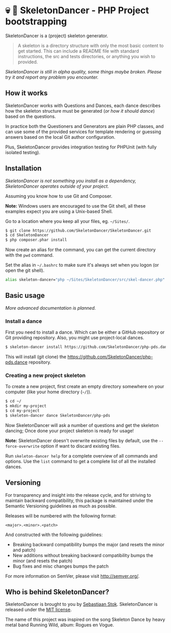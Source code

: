 # :skull: :dancers: SkeletonDancer - PHP Project bootstrapping

SkeletonDancer is a (project) skeleton generator.

> A skeleton is a directory structure with only the most basic content 
> to get started. This can include a README file with standard instructions, 
> the src and tests directories, or anything you wish to provided.

*SkeletonDancer is still in alpha quality, some things maybe broken.
Please try it and report any problem you encounter.*

## How it works

SkeletonDancer works with Questions and Dances, each dance describes how
the skeleton structure must be generated (*or how it should dance*) based on
the questions.

In practice both the Questioners and Generators are plain PHP classes,
and can use some of the provided services for template rendering or
guessing answers based on the local Git author configuration.

Plus, SkeletonDancer provides integration testing for PHPUnit (with fully isolated testing).

## Installation

*SkeletonDancer is not something you install as a dependency, 
SkeletonDancer operates outside of your project.*

Assuming you know how to use Git and Composer.

**Note:** Windows users are encouraged to use the Git shell,
all these examples expect you are using a Unix-based Shell.

Go to a location where you keep all your files, eg. `~/Sites/`.

```bash
$ git clone https://github.com/SkeletonDancer/SkeletonDancer.git
$ cd SkeletonDancer
$ php composer.phar install
```

Now create an alias for the command, you can get the current directory
with the `pwd` command.

Set the alias in `~/.bashrc` to make sure it's always
set when you logon (or open the git shell).

```bash
alias skeleton-dancer="php ~/Sites/SkeletonDancer/src/skel-dancer.php"
```

## Basic usage

*More advanced documentation is planned.*

### Install a dance

First you need to install a dance. Which can be either a GitHub repository
or Git providing repository. Also, you might use project-local dances.

```bash
$ skeleton-dancer install https://github.com/SkeletonDancer/php-pds.dance
```

This will install (git clone) the https://github.com/SkeletonDancer/php-pds.dance repository.

### Creating a new project skeleton

To create a new project, first create an empty directory
somewhere on your computer (like your home directory (`~/`)).

```bash
$ cd ~/
$ mkdir my-project
$ cd my-project
$ skeleton-dancer dance SkeletonDancer/php-pds
```

Now SkeletonDancer will ask a number of questions and get the skeleton
dancing; Once done your project skeleton is ready for usage!

**Note:** SkeletonDancer doesn't overwrite existing files by default,
use the `--force-overwrite` option if want to discard existing files.

Run `skeleton-dancer help` for a complete overview of all commands and options.
Use the `list` command to get a complete list of all the installed dances.

## Versioning

For transparency and insight into the release cycle, and for striving
to maintain backward compatibility, this package is maintained under
the Semantic Versioning guidelines as much as possible.

Releases will be numbered with the following format:

`<major>.<minor>.<patch>`

And constructed with the following guidelines:

* Breaking backward compatibility bumps the major (and resets the minor and patch)
* New additions without breaking backward compatibility bumps the minor (and resets the patch)
* Bug fixes and misc changes bumps the patch

For more information on SemVer, please visit <http://semver.org/>.

## Who is behind SkeletonDancer?

SkeletonDancer is brought to you by [Sebastiaan Stok](https://github.com/sstok).
SkeletonDancer is released under the [MIT license](LICENSE).

The name of this project was inspired on the song Skeleton Dance by 
heavy metal band Running Wild, album: Rogues en Vogue.
